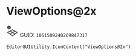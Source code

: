 # ViewOptions@2x
![](/img/ViewOptions@2x.png)
GUID: `1061509240269847317`
```
EditorGUIUtility.IconContent("ViewOptions@2x")
```
